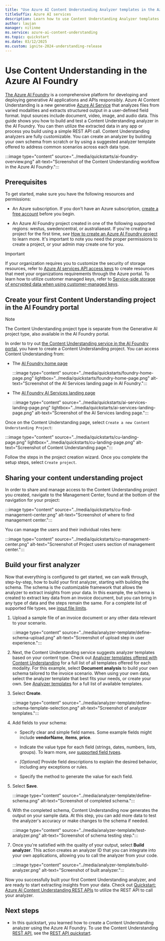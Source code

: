 ```yaml
---
title: "Use Azure AI Content Understanding Analyzer templates in the Azure AI Foundry"
titleSuffix: Azure AI services
description: Learn how to use Content Understanding Analyzer templates in Azure AI Foundry portal
author: laujan
manager: nitinme
ms.service: azure-ai-content-understanding
ms.topic: quickstart
ms.date: 03/12/2025
ms.custom: ignite-2024-understanding-release
---
```


# Use Content Understanding in the Azure AI Foundry

[The Azure AI Foundry](https://aka.ms/cu-landing) is a comprehensive platform for developing and deploying generative AI applications and APIs responsibly. Azure AI Content Understanding is a new generative [Azure AI Service](../../what-are-ai-services.md) that analyzes files from varied modalities and extracts structured output in a user-defined field format. Input sources include document, video, image, and audio data. This guide shows you how to build and test a Content Understanding analyzer in the AI Foundry. You can then utilize the extracted data in any app or process you build using a simple REST API call. Content Understanding analyzers are fully customizable. You can create an analyzer by building your own schema from scratch or by using a suggested analyzer template offered to address common scenarios across each data type.

  :::image type="content" source="../media/quickstarts/ai-foundry-overview.png" alt-text="Screenshot of the Content Understanding workflow in the Azure AI Foundry.":::

## Prerequisites

To get started, make sure you have the following resources and permissions:

* An Azure subscription. If you don't have an Azure subscription, [create a free account](https://azure.microsoft.com/free/) before you begin.

* An Azure AI Foundry project created in one of the following supported regions: westus, swedencentral, or australiaeast. If you're creating a project for the first time, *see* [How to create an Azure AI Foundry project](../../../ai-foundry/how-to/create-projects.md) to learn more. It's important to note you need the proper permissions to create a project, or your admin may create one for you.

> [!IMPORTANT]
> If your organization requires you to customize the security of storage resources, refer to [Azure AI services API access keys](../../../ai-foundry/concepts/encryption-keys-portal.md) to create resources that meet your organizations requirements through the Azure portal. To learn how to utilize customer managed keys, refer to [Service-side storage of encrypted data when using customer-managed keys](../../../ai-foundry/concepts/encryption-keys-portal.md#service-side-storage-of-encrypted-data-when-using-customer-managed-keys). 

## Create your first Content Understanding project in the AI Foundry portal

> [!NOTE]
> The Content Understanding project type is separate from the Generative AI project type, also available in the AI Foundry portal.

In order to try out [the Content Understanding service in the AI Foundry portal](https://aka.ms/cu-landing), you have to create a Content Understanding project. You can access Content Understanding from:

* The [AI Foundry home page](https://ai.azure.com/)

   :::image type="content" source="../media/quickstarts/foundry-home-page.png" lightbox="../media/quickstarts/foundry-home-page.png" alt-text="Screenshot of the AI Services landing page in AI Foundry.":::
   

* The [AI Foundry AI Services landing page](https://ai.azure.com/explore/aiservices)

   :::image type="content" source="../media/quickstarts/ai-services-landing-page.png" lightbox="../media/quickstarts/ai-services-landing-page.png" alt-text="Screenshot of the AI Services landing page.":::

Once on the Content Understanding page, select `Create a new Content Understanding Project`:

   :::image type="content" source="../media/quickstarts/cu-landing-page.png" lightbox="../media/quickstarts/cu-landing-page.png" alt-text="Screenshot of Content Understanding page.":::

Follow the steps in the project creation wizard. Once you complete the setup steps, select `Create project`.

## Sharing your content understanding project

In order to share and manage access to the Content Understanding project you created, navigate to the Management Center, found at the bottom of the navigation for your project:

  :::image type="content" source="../media/quickstarts/cu-find-management-center.png" alt-text="Screenshot of where to find management center.":::


You can manage the users and their individual roles here:

   :::image type="content" source="../media/quickstarts/cu-management-center.png" alt-text="Screenshot of Project users section of management center.":::

## Build your first analyzer

Now that everything is configured to get started, we can walk through, step-by-step, how to build your first analyzer, starting with building the schema. The schema is the customizable framework that allows the analyzer to extract insights from your data. In this example, the schema is created to extract key data from an invoice document, but you can bring in any type of data and the steps remain the same. For a complete list of supported file types, see [input file limits](../service-limits.md#input-file-limits).

1. Upload a sample file of an invoice document or any other data relevant to your scenario.

   :::image type="content" source="../media/analyzer-template/define-schema-upload.png" alt-text="Screenshot of upload step in user experience.":::

1. Next, the Content Understanding service suggests analyzer templates based on your content type. Check out [Analyzer templates offered with Content Understanding](../concepts/analyzer-templates.md) for a full list of all templates offered for each modality. For this example, select **Document analysis** to build your own schema tailored to the invoice scenario. When using your own data, select the analyzer template that best fits your needs, or create your own. See [Analyzer templates](../concepts/analyzer-templates.md) for a full list of available templates.

1. Select **Create**.

   :::image type="content" source="../media/analyzer-template/define-schema-template-selection.png" alt-text="Screenshot of analyzer templates.":::

1. Add fields to your schema:

    * Specify clear and simple field names. Some example fields might include **vendorName**, **items**, **price**.

    * Indicate the value type for each field (strings, dates, numbers, lists, groups). To learn more, *see* [supported field types](../service-limits.md#field-type-limits).

    * *[Optional]* Provide field descriptions to explain the desired behavior, including any exceptions or rules.

    * Specify the method to generate the value for each field.

1. Select **Save**.

   :::image type="content" source="../media/analyzer-template/define-schema.png" alt-text="Screenshot of completed schema.":::

1. With the completed schema, Content Understanding now generates the output on your sample data. At this step, you can add more data to test the analyzer's accuracy or make changes to the schema if needed.

   :::image type="content" source="../media/analyzer-template/test-analyzer.png" alt-text="Screenshot of schema testing step.":::

1. Once you're satisfied with the quality of your output, select **Build analyzer**. This action creates an analyzer ID that you can integrate into your own applications, allowing you to call the analyzer from your code.

   :::image type="content" source="../media/analyzer-template/build-analyzer.png" alt-text="Screenshot of built analyzer.":::

Now you successfully built your first Content Understanding analyzer, and are ready to start extracting insights from your data. Check out [Quickstart: Azure AI Content Understanding REST APIs](./use-rest-api.md) to utilize the REST API to call your analyzer.


## Next steps

 * In this quickstart, you learned how to create a Content Understanding analyzer using the Azure AI Foundry. To use the Content Understanding [REST API](/rest/api/contentunderstanding/operation-groups?view=rest-contentunderstanding-2024-12-01-preview&preserve-view=true), see the [REST API quickstart](use-rest-api.md).

